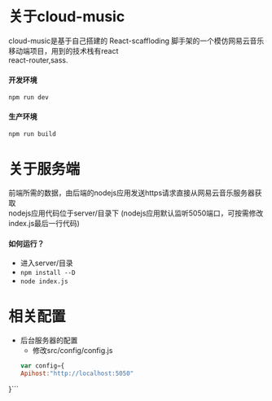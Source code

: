 # 关于cloud-music
cloud-music是基于自己搭建的 React-scaffloding 脚手架的一个模仿网易云音乐移动端项目，用到的技术栈有react  
react-router,sass.  
#### 开发环境
`npm run dev`
#### 生产环境
`npm run build`
# 关于服务端
前端所需的数据，由后端的nodejs应用发送https请求直接从网易云音乐服务器获取  
nodejs应用代码位于server/目录下
(nodejs应用默认监听5050端口，可按需修改index.js最后一行代码)
#### 如何运行？
* 进入server/目录
* `npm install --D`
* `node index.js`
# 相关配置
* 后台服务器的配置
    * 修改src/config/config.js
    ```javascript
    var config={
  Apihost:"http://localhost:5050"
}```
